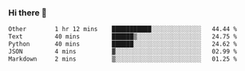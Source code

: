 ### Hi there 👋

<!--START_SECTION:waka-->

```txt
Other        1 hr 12 mins    ███████████░░░░░░░░░░░░░░   44.44 %
Text         40 mins         ██████▒░░░░░░░░░░░░░░░░░░   24.75 %
Python       40 mins         ██████░░░░░░░░░░░░░░░░░░░   24.62 %
JSON         4 mins          ▓░░░░░░░░░░░░░░░░░░░░░░░░   02.99 %
Markdown     2 mins          ▒░░░░░░░░░░░░░░░░░░░░░░░░   01.25 %
```

<!--END_SECTION:waka-->

